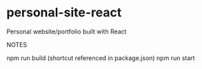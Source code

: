 # personal-site-react
Personal website/portfolio built with React


NOTES

npm run build (shortcut referenced in package.json)
npm run start